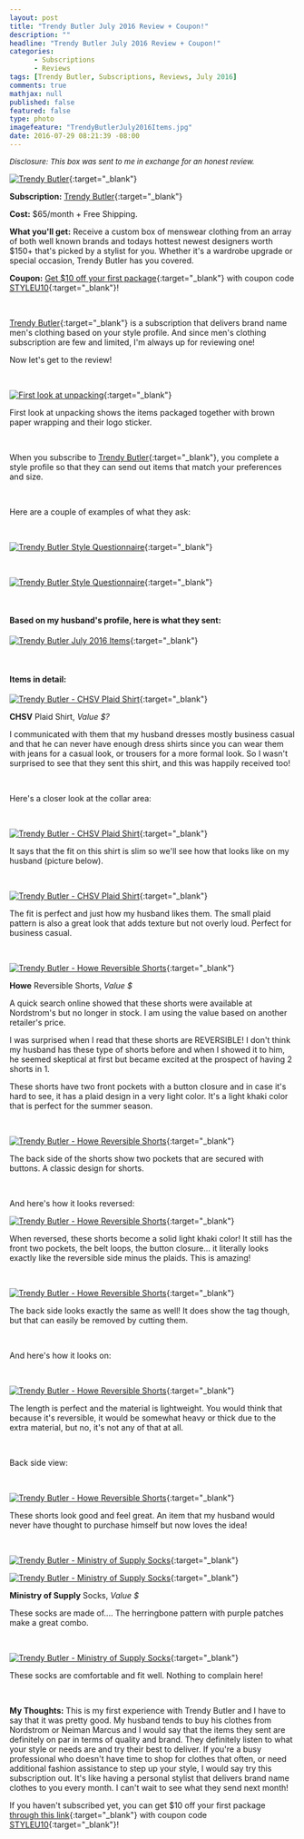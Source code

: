 ```yaml
---
layout: post
title: "Trendy Butler July 2016 Review + Coupon!"
description: ""
headline: "Trendy Butler July 2016 Review + Coupon!"
categories: 
      - Subscriptions
      - Reviews
tags: [Trendy Butler, Subscriptions, Reviews, July 2016]
comments: true
mathjax: null
published: false
featured: false
type: photo
imagefeature: "TrendyButlerJuly2016Items.jpg"
date: 2016-07-29 08:21:39 -08:00
---
```


<i><font size="2">Disclosure: This box was sent to me in exchange for an honest review.</font></i>

[![Trendy Butler](http://whatsupmailbox.com/images/TrendyButlerJuly2016Package.jpg)](http://trendybutlers.com/share/9D37B8DF/){:target="_blank"}

**Subscription:** [Trendy Butler](http://trendybutlers.com/share/9D37B8DF/){:target="_blank"}

**Cost:** $65/month + Free Shipping.

**What you'll get:** Receive a custom box of menswear clothing from an array of both well known brands and todays hottest newest designers worth $150+ that's picked by a stylist for you. Whether it's a wardrobe upgrade or special occasion, Trendy Butler has you covered.

**Coupon:** [Get $10 off your first package](http://trendybutlers.com/share/9D37B8DF/){:target="_blank"} with coupon code [STYLEU10](http://trendybutlers.com/share/9D37B8DF/){:target="_blank"}!

<br>

[Trendy Butler](http://trendybutlers.com/share/9D37B8DF/){:target="_blank"} is a subscription that delivers brand name men's clothing based on your style profile. And since men's clothing subscription are few and limited, I'm always up for reviewing one!

Now let's get to the review!

<br>

[![First look at unpacking](http://whatsupmailbox.com/images/TrendyButlerJuly2016OpenPackage.jpg)](http://trendybutlers.com/share/9D37B8DF/){:target="_blank"}

First look at unpacking shows the items packaged together with brown paper wrapping and their logo sticker.

<br>

When you subscribe to [Trendy Butler](http://trendybutlers.com/share/9D37B8DF/){:target="_blank"}, you complete a style profile so that they can send out items that match your preferences and size.

<br>

Here are a couple of examples of what they ask:

<br>

[![Trendy Butler Style Questionnaire](http://whatsupmailbox.com/images/TrendyButlerStylePreference.png)](http://trendybutlers.com/share/9D37B8DF/){:target="_blank"}

<br>

[![Trendy Butler Style Questionnaire](http://whatsupmailbox.com/images/TrendyButlerStylePreference2.png)](http://trendybutlers.com/share/9D37B8DF/){:target="_blank"}

<br>

<H4>Based on my husband's profile, here is what they sent:</H4>

[![Trendy Butler July 2016 Items](http://whatsupmailbox.com/images/TrendyButlerJuly2016Items.jpg)](http://trendybutlers.com/share/9D37B8DF/){:target="_blank"}

<br>

<H4>Items in detail:</H4>

[![Trendy Butler - CHSV Plaid Shirt](http://whatsupmailbox.com/images/TrendyButlerJuly2016CHSVShirt.jpg)](http://trendybutlers.com/share/9D37B8DF/){:target="_blank"}

**CHSV** Plaid Shirt, *Value $?*

I communicated with them that my husband dresses mostly business casual and that he can never have enough dress shirts since you can wear them with jeans for a casual look, or trousers for a more formal look. So I wasn't surprised to see that they sent this shirt, and this was happily received too!

<br>

Here's a closer look at the collar area:

<br>

[![Trendy Butler - CHSV Plaid Shirt](http://whatsupmailbox.com/images/TrendyButlerJuly2016CHSVShirt2.jpg)](http://trendybutlers.com/share/9D37B8DF/){:target="_blank"}

It says that the fit on this shirt is slim so we'll see how that looks like on my husband (picture below).

<br>

[![Trendy Butler - CHSV Plaid Shirt](http://whatsupmailbox.com/images/TrendyButlerJuly2016CHSVShirt3.jpg)](http://trendybutlers.com/share/9D37B8DF/){:target="_blank"}

The fit is perfect and just how my husband likes them. The small plaid pattern is also a great look that adds texture but not overly loud. Perfect for business casual.

<br>

[![Trendy Butler - Howe Reversible Shorts](http://whatsupmailbox.com/images/TrendyButlerJuly2016HoweReversibleShorts.jpg)](http://trendybutlers.com/share/9D37B8DF/){:target="_blank"}

**Howe** Reversible Shorts, *Value $*

A quick search online showed that these shorts were available at Nordstrom's but no longer in stock. I am using the value based on another retailer's price.

I was surprised when I read that these shorts are REVERSIBLE! I don't think my husband has these type of shorts before and when I showed it to him, he seemed skeptical at first but became excited at the prospect of having 2 shorts in 1.

These shorts have two front pockets with a button closure and in case it's hard to see, it has a plaid design in a very light color. It's a light khaki color that is perfect for the summer season.

<br>

[![Trendy Butler - Howe Reversible Shorts](http://whatsupmailbox.com/images/TrendyButlerJuly2016HoweReversibleShorts2.jpg)](http://trendybutlers.com/share/9D37B8DF/){:target="_blank"}

The back side of the shorts show two pockets that are secured with buttons. A classic design for shorts.

<br>

And here's how it looks reversed:

[![Trendy Butler - Howe Reversible Shorts](http://whatsupmailbox.com/images/TrendyButlerJuly2016HoweReversibleShorts3.jpg)](http://trendybutlers.com/share/9D37B8DF/){:target="_blank"}

When reversed, these shorts become a solid light khaki color! It still has the front two pockets, the belt loops, the button closure... it literally looks exactly like the reversible side minus the plaids. This is amazing!

<br>

[![Trendy Butler - Howe Reversible Shorts](http://whatsupmailbox.com/images/TrendyButlerJuly2016HoweReversibleShorts4.jpg)](http://trendybutlers.com/share/9D37B8DF/){:target="_blank"}

The back side looks exactly the same as well! It does show the tag though, but that can easily be removed by cutting them.

<br>

And here's how it looks on:

<br>

[![Trendy Butler - Howe Reversible Shorts](http://whatsupmailbox.com/images/TrendyButlerJuly2016HoweReversibleShorts5.jpg)](http://trendybutlers.com/share/9D37B8DF/){:target="_blank"}

The length is perfect and the material is lightweight. You would think that because it's reversible, it would be somewhat heavy or thick due to the extra material, but no, it's not any of that at all.

<br>

Back side view:

<br>

[![Trendy Butler - Howe Reversible Shorts](http://whatsupmailbox.com/images/TrendyButlerJuly2016HoweReversibleShorts6.jpg)](http://trendybutlers.com/share/9D37B8DF/){:target="_blank"}

These shorts look good and feel great. An item that my husband would never have thought to purchase himself but now loves the idea!

<br>

[![Trendy Butler - Ministry of Supply Socks](http://whatsupmailbox.com/images/TrendyButlerJuly2016MinistryOfSupplySocks.jpg)](http://trendybutlers.com/share/9D37B8DF/){:target="_blank"}

[![Trendy Butler - Ministry of Supply Socks](http://whatsupmailbox.com/images/TrendyButlerJuly2016MinistryOfSupplySocks2.jpg)](http://trendybutlers.com/share/9D37B8DF/){:target="_blank"}

**Ministry of Supply** Socks, *Value $*

These socks are made of.... The herringbone pattern with purple patches make a great combo.

<br>

[![Trendy Butler - Ministry of Supply Socks](http://whatsupmailbox.com/images/TrendyButlerJuly2016MinistryOfSupplySocks3.jpg)](http://trendybutlers.com/share/9D37B8DF/){:target="_blank"}

These socks are comfortable and fit well. Nothing to complain here!

<br>

<i class="icon-exclamation-sign"></i><b> My Thoughts:</b> This is my first experience with Trendy Butler and I have to say that it was pretty good. My husband tends to buy his clothes from Nordstrom or Neiman Marcus and I would say that the items they sent are definitely on par in terms of quality and brand. They definitely listen to what your style or needs are and try their best to deliver. If you're a busy professional who doesn't have time to shop for clothes that often, or need additional fashion assistance to step up your style, I would say try this subscription out. It's like having a personal stylist that delivers brand name clothes to you every month. I can't wait to see what they send next month! 

If you haven't subscribed yet, you can get $10 off your first package [through this link](http://trendybutlers.com/share/9D37B8DF/){:target="_blank"} with coupon code [STYLEU10](http://trendybutlers.com/share/9D37B8DF/){:target="_blank"}!

